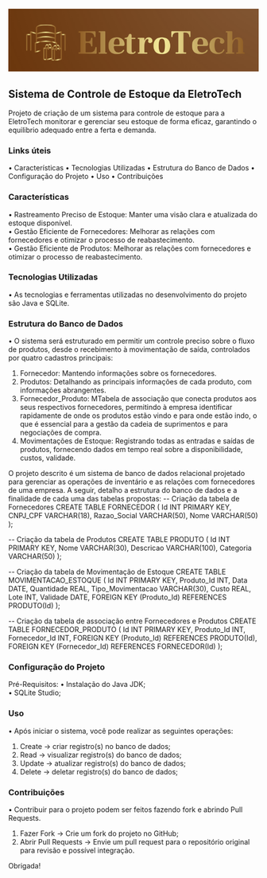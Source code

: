 ![logo](https://github.com/tomasiamussuri/SistemaGestaoEstoque_EletroTech/blob/main/img/logo_eletrotech.png)


## Sistema de Controle de Estoque da EletroTech
Projeto de criação de um sistema para controle de estoque para a EletroTech monitorar e gerenciar seu estoque de forma eficaz, garantindo o equilibrio adequado entre a ferta e demanda.</br>


### Links úteis
• Características
• Tecnologias Utilizadas
• Estrutura do Banco de Dados
• Configuração do Projeto
• Uso
• Contribuições


### Características
• Rastreamento Preciso de Estoque: Manter uma visão clara e atualizada do estoque disponível. </br>
• Gestão Eficiente de Fornecedores: Melhorar as relações com fornecedores e otimizar o processo de reabastecimento. </br>
• Gestão Eficiente de Produtos: Melhorar as relações com fornecedores e otimizar o processo de reabastecimento. </br>


### Tecnologias Utilizadas
• As tecnologias e ferramentas utilizadas no desenvolvimento do projeto são Java e SQLite. </br>


### Estrutura do Banco de Dados
• O sistema será estruturado em permitir um controle preciso sobre o fluxo de produtos, desde o recebimento à movimentação de saída, controlados por  quatro cadastros principais: </br>
1. Fornecedor: Mantendo informações sobre os fornecedores.</br>
2. Produtos: Detalhando as principais informações de cada produto, com informações abrangentes.</br>
3. Fornecedor_Produto: MTabela de associação que conecta produtos aos seus respectivos fornecedores, permitindo à empresa identificar rapidamente de onde os produtos estão vindo e para onde estão indo, o que é essencial para a gestão da cadeia de suprimentos e para negociações de compra.</br>
3. Movimentações de Estoque: Registrando todas as entradas e saídas de produtos, fornecendo dados em tempo real sobre a disponibilidade, custos, validade.</br>

O projeto descrito é um sistema de banco de dados relacional projetado para gerenciar as operações de inventário e as relações com fornecedores de uma empresa. A seguir, detalho a estrutura do banco de dados e a finalidade de cada uma das tabelas propostas:
-- Criação da tabela de Fornecedores
CREATE TABLE FORNECEDOR (
    Id INT PRIMARY KEY,
    CNPJ_CPF VARCHAR(18),
    Razao_Social VARCHAR(50),
    Nome VARCHAR(50)
);

-- Criação da tabela de Produtos
CREATE TABLE PRODUTO (
    Id INT PRIMARY KEY,
    Nome VARCHAR(30),
    Descricao VARCHAR(100),
    Categoria VARCHAR(50)
);

-- Criação da tabela de Movimentação de Estoque
CREATE TABLE MOVIMENTACAO_ESTOQUE (
    Id INT PRIMARY KEY,
    Produto_Id INT,
    Data DATE,
    Quantidade REAL,
    Tipo_Movimentacao VARCHAR(30),
    Custo REAL,
    Lote INT,
    Validade DATE,
    FOREIGN KEY (Produto_Id) REFERENCES PRODUTO(Id)
);

-- Criação da tabela de associação entre Fornecedores e Produtos
CREATE TABLE FORNECEDOR_PRODUTO (
    Id INT PRIMARY KEY,
    Produto_Id INT,
    Fornecedor_Id INT,
    FOREIGN KEY (Produto_Id) REFERENCES PRODUTO(Id),
    FOREIGN KEY (Fornecedor_Id) REFERENCES FORNECEDOR(Id)
);


### Configuração do Projeto
Pré-Requisitos: 
• Instalação do Java JDK; </br>
• SQLite Studio; </br>


### Uso
• Após iniciar o sistema, você pode realizar as seguintes operações: </br>
1. Create -> criar registro(s) no banco de dados;
2. Read -> visualizar registro(s) do banco de dados;
3. Update -> atualizar registro(s) do banco de dados;
4. Delete -> deletar registro(s) do banco de dados;  


### Contribuições
• Contribuir para o projeto podem ser feitos fazendo fork e abrindo Pull Requests. </br>
1. Fazer Fork -> Crie um fork do projeto no GitHub;
2. Abrir Pull Requests -> Envie um pull request para o repositório original para revisão e possível integração.

Obrigada! </br>


